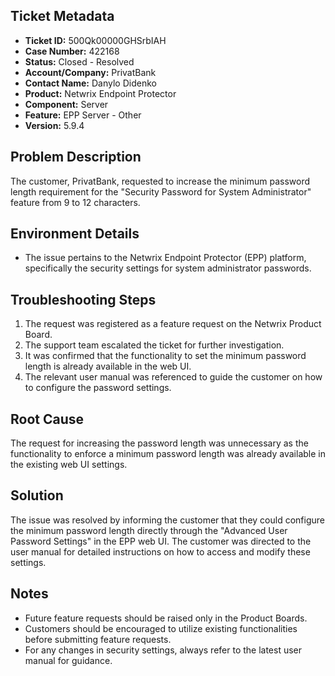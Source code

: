## Ticket Metadata
- **Ticket ID:** 500Qk00000GHSrbIAH
- **Case Number:** 422168
- **Status:** Closed - Resolved
- **Account/Company:** PrivatBank
- **Contact Name:** Danylo Didenko
- **Product:** Netwrix Endpoint Protector
- **Component:** Server
- **Feature:** EPP Server - Other
- **Version:** 5.9.4

## Problem Description
The customer, PrivatBank, requested to increase the minimum password length requirement for the "Security Password for System Administrator" feature from 9 to 12 characters.

## Environment Details
- The issue pertains to the Netwrix Endpoint Protector (EPP) platform, specifically the security settings for system administrator passwords.

## Troubleshooting Steps
1. The request was registered as a feature request on the Netwrix Product Board.
2. The support team escalated the ticket for further investigation.
3. It was confirmed that the functionality to set the minimum password length is already available in the web UI.
4. The relevant user manual was referenced to guide the customer on how to configure the password settings.

## Root Cause
The request for increasing the password length was unnecessary as the functionality to enforce a minimum password length was already available in the existing web UI settings.

## Solution
The issue was resolved by informing the customer that they could configure the minimum password length directly through the "Advanced User Password Settings" in the EPP web UI. The customer was directed to the user manual for detailed instructions on how to access and modify these settings.

## Notes
- Future feature requests should be raised only in the Product Boards.
- Customers should be encouraged to utilize existing functionalities before submitting feature requests.
- For any changes in security settings, always refer to the latest user manual for guidance.